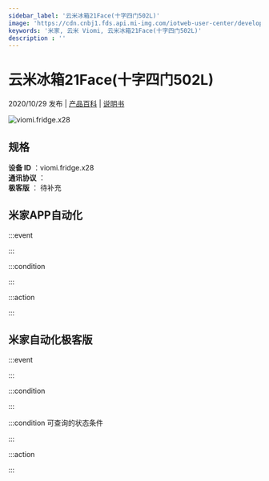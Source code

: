 ```yaml
---
sidebar_label: '云米冰箱21Face(十字四门502L)'
image: 'https://cdn.cnbj1.fds.api.mi-img.com/iotweb-user-center/developer_1679048938064nExmUdGz.png?GalaxyAccessKeyId=AKVGLQWBOVIRQ3XLEW&Expires=9223372036854775807&Signature=VmC9VRBXhXmK27e4wgv9+VEytBs='
keywords: '米家, 云米 Viomi, 云米冰箱21Face(十字四门502L)'
description : ''
---
```

# 云米冰箱21Face(十字四门502L)

2020/10/29 发布 | [产品百科](https://home.mi.com/webapp/content/baike/product/index.html?model=viomi.fridge.x28/) | [说明书](https://home.mi.com/views/introduction.html?model=viomi.fridge.x28&region=cn)

![viomi.fridge.x28](https://cdn.cnbj1.fds.api.mi-img.com/iotweb-user-center/developer_1679048938064nExmUdGz.png?GalaxyAccessKeyId=AKVGLQWBOVIRQ3XLEW&Expires=9223372036854775807&Signature=VmC9VRBXhXmK27e4wgv9+VEytBs=)

## 规格  
> 
**设备 ID** ：viomi.fridge.x28  
**通讯协议** ：  
**极客版**  ： 待补充 


## 米家APP自动化  

:::event  

:::

:::condition  

:::

:::action   

:::

## 米家自动化极客版  

:::event  

:::

:::condition  

:::

:::condition 可查询的状态条件  

:::

:::action  

:::

        

